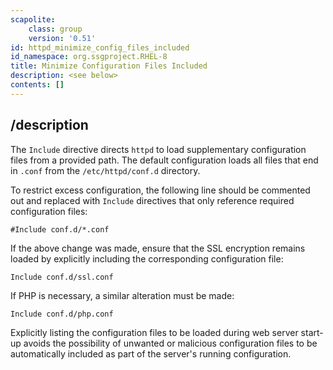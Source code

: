 ```yaml
---
scapolite:
    class: group
    version: '0.51'
id: httpd_minimize_config_files_included
id_namespace: org.ssgproject.RHEL-8
title: Minimize Configuration Files Included
description: <see below>
contents: []
---
```



## /description

The
`Include` directive directs `httpd` to load supplementary configuration
files from a provided path. The default configuration loads all files
that end in `.conf` from the `/etc/httpd/conf.d` directory.  
  
To restrict excess configuration, the following line should be commented
out and replaced with `Include` directives that only reference required
configuration files:

``` 
#Include conf.d/*.conf
```

If the above change was made, ensure that the SSL encryption remains
loaded by explicitly including the corresponding configuration file:

``` 
Include conf.d/ssl.conf
```

If PHP is necessary, a similar alteration must be made:

``` 
Include conf.d/php.conf
```

Explicitly listing the configuration files to be loaded during web
server start-up avoids the possibility of unwanted or malicious
configuration files to be automatically included as part of the
server\'s running configuration.

